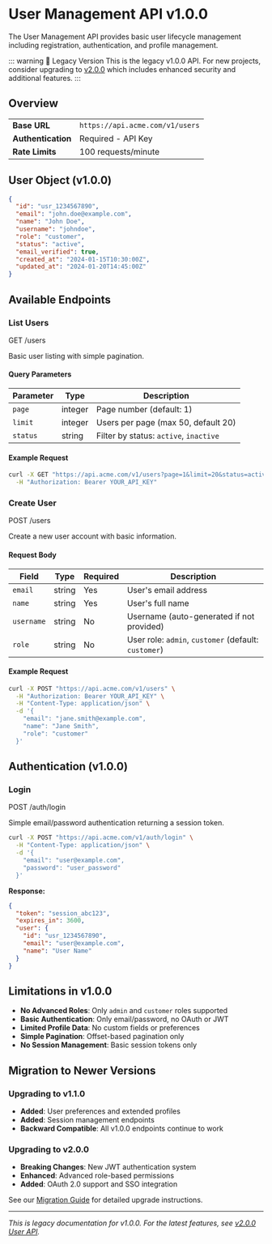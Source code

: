 # User Management API v1.0.0

The User Management API provides basic user lifecycle management including registration, authentication, and profile management.

::: warning 📅 Legacy Version
This is the legacy v1.0.0 API. For new projects, consider upgrading to [v2.0.0](/) which includes enhanced security and additional features.
:::

## Overview

| | |
|---|---|
| **Base URL** | `https://api.acme.com/v1/users` |
| **Authentication** | Required - API Key |
| **Rate Limits** | 100 requests/minute |

## User Object (v1.0.0)

```json
{
  "id": "usr_1234567890",
  "email": "john.doe@example.com", 
  "name": "John Doe",
  "username": "johndoe",
  "role": "customer",
  "status": "active",
  "email_verified": true,
  "created_at": "2024-01-15T10:30:00Z",
  "updated_at": "2024-01-20T14:45:00Z"
}
```

## Available Endpoints

### List Users

<div class="api-endpoint">
  <span class="api-method get">GET</span>
  <span class="api-url">/users</span>
</div>

Basic user listing with simple pagination.

#### Query Parameters

| Parameter | Type | Description |
|-----------|------|-------------|
| `page` | integer | Page number (default: 1) |
| `limit` | integer | Users per page (max 50, default 20) |
| `status` | string | Filter by status: `active`, `inactive` |

#### Example Request

```bash
curl -X GET "https://api.acme.com/v1/users?page=1&limit=20&status=active" \
  -H "Authorization: Bearer YOUR_API_KEY"
```

### Create User

<div class="api-endpoint">
  <span class="api-method post">POST</span>
  <span class="api-url">/users</span>
</div>

Create a new user account with basic information.

#### Request Body

| Field | Type | Required | Description |
|-------|------|----------|-------------|
| `email` | string | Yes | User's email address |
| `name` | string | Yes | User's full name |
| `username` | string | No | Username (auto-generated if not provided) |
| `role` | string | No | User role: `admin`, `customer` (default: `customer`) |

#### Example Request

```bash
curl -X POST "https://api.acme.com/v1/users" \
  -H "Authorization: Bearer YOUR_API_KEY" \
  -H "Content-Type: application/json" \
  -d '{
    "email": "jane.smith@example.com",
    "name": "Jane Smith",
    "role": "customer"
  }'
```

## Authentication (v1.0.0)

### Login

<div class="api-endpoint">
  <span class="api-method post">POST</span>
  <span class="api-url">/auth/login</span>
</div>

Simple email/password authentication returning a session token.

```bash
curl -X POST "https://api.acme.com/v1/auth/login" \
  -H "Content-Type: application/json" \
  -d '{
    "email": "user@example.com",
    "password": "user_password"
  }'
```

**Response:**
```json
{
  "token": "session_abc123",
  "expires_in": 3600,
  "user": {
    "id": "usr_1234567890",
    "email": "user@example.com",
    "name": "User Name"
  }
}
```

## Limitations in v1.0.0

- **No Advanced Roles**: Only `admin` and `customer` roles supported
- **Basic Authentication**: Only email/password, no OAuth or JWT
- **Limited Profile Data**: No custom fields or preferences
- **Simple Pagination**: Offset-based pagination only
- **No Session Management**: Basic session tokens only

## Migration to Newer Versions

### Upgrading to v1.1.0
- **Added**: User preferences and extended profiles
- **Added**: Session management endpoints
- **Backward Compatible**: All v1.0.0 endpoints continue to work

### Upgrading to v2.0.0
- **Breaking Changes**: New JWT authentication system
- **Enhanced**: Advanced role-based permissions
- **Added**: OAuth 2.0 support and SSO integration

See our [Migration Guide](/guides/migration-v2) for detailed upgrade instructions.

---

*This is legacy documentation for v1.0.0. For the latest features, see [v2.0.0 User API](/api/users).*